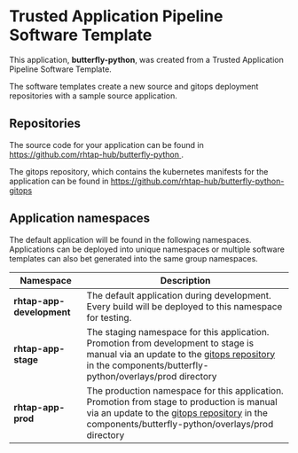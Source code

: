 # Trusted Application Pipeline Software Template

This application, **butterfly-python**, was created from a Trusted Application Pipeline Software Template.

The software templates create a new source and gitops deployment repositories with a sample source application. 

## Repositories

The source code for your application can be found in [https://github.com/rhtap-hub/butterfly-python ](https://github.com/rhtap-hub/butterfly-python ).
 
The gitops repository, which contains the kubernetes manifests for the application can be found in 
[https://github.com/rhtap-hub/butterfly-python-gitops ](https://github.com/rhtap-hub/butterfly-python-gitops ) 

## Application namespaces 

The default application will be found in the following namespaces. Applications can be deployed into unique namespaces or multiple software templates can also bet generated into the same group namespaces.  

|  Namespace   |  Description   |  
| -------- | -------- |   
| **rhtap-app-development** | The default application during development. Every build will be deployed to this namespace for testing. | 
| **rhtap-app-stage** | The staging namespace for this application. Promotion from development to stage is manual via an update to the [gitops repository](https://github.com/rhtap-hub/butterfly-python-gitops ) in the components/butterfly-python/overlays/prod directory |  
| **rhtap-app-prod** | The production namespace for this application. Promotion from stage to production is manual via an update to the [gitops repository](https://github.com/rhtap-hub/butterfly-python-gitops ) in the components/butterfly-python/overlays/prod directory | 